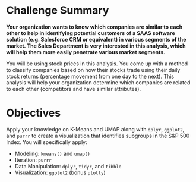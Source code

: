 # Challenge Summary

__Your organization wants to know which companies are similar to each other to help in identifying potential customers of a SAAS software solution (e.g. Salesforce CRM or equivalent) in various segments of the market. The Sales Department is very interested in this analysis, which will help them more easily penetrate various market segments.__

You will be using stock prices in this analysis. You come up with a method to classify companies based on how their stocks trade using their daily stock returns (percentage movement from one day to the next). This analysis will help your organization determine which companies are related to each other (competitors and have similar attributes). 

# Objectives

Apply your knowledge on K-Means and UMAP along with `dplyr`, `ggplot2`, and `purrr` to create a visualization that identifies subgroups in the S&P 500 Index. You will specifically apply:

- Modeling: `kmeans()` and `umap()`
- Iteration: `purrr`
- Data Manipulation: `dplyr`, `tidyr`, and `tibble`
- Visualization: `ggplot2` (bonus `plotly`)

